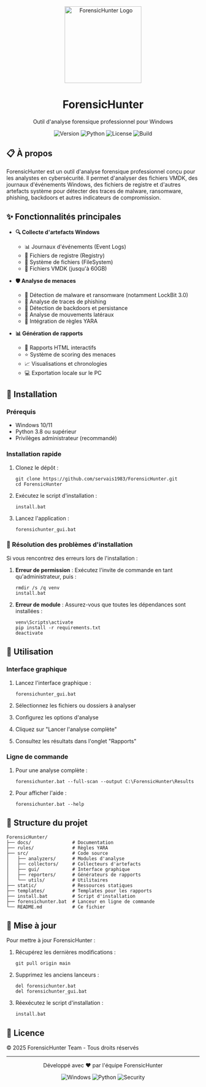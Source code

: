 <div align="center">
  <img src="https://raw.githubusercontent.com/servais1983/ForensicHunter/main/static/logo.png" alt="ForensicHunter Logo" width="200"/>
  <h1>ForensicHunter</h1>
  <p>Outil d'analyse forensique professionnel pour Windows</p>
  
  ![Version](https://img.shields.io/badge/version-1.1.0-blue.svg)
  ![Python](https://img.shields.io/badge/python-3.8+-green.svg)
  ![License](https://img.shields.io/badge/license-Proprietary-red.svg)
  ![Build](https://img.shields.io/badge/build-passing-success.svg)
</div>

## 📋 À propos

ForensicHunter est un outil d'analyse forensique professionnel conçu pour les analystes en cybersécurité. Il permet d'analyser des fichiers VMDK, des journaux d'événements Windows, des fichiers de registre et d'autres artefacts système pour détecter des traces de malware, ransomware, phishing, backdoors et autres indicateurs de compromission.

## ✨ Fonctionnalités principales

- **🔍 Collecte d'artefacts Windows**
  - 📊 Journaux d'événements (Event Logs)
  - 🔑 Fichiers de registre (Registry)
  - 📁 Système de fichiers (FileSystem)
  - 💾 Fichiers VMDK (jusqu'à 60GB)

- **🛡️ Analyse de menaces**
  - 🦠 Détection de malware et ransomware (notamment LockBit 3.0)
  - 🎣 Analyse de traces de phishing
  - 🚪 Détection de backdoors et persistance
  - 🔄 Analyse de mouvements latéraux
  - 📜 Intégration de règles YARA

- **📊 Génération de rapports**
  - 📱 Rapports HTML interactifs
  - ⭐ Système de scoring des menaces
  - 📈 Visualisations et chronologies
  - 💻 Exportation locale sur le PC

## 🚀 Installation

### Prérequis

- Windows 10/11
- Python 3.8 ou supérieur
- Privilèges administrateur (recommandé)

### Installation rapide

1. Clonez le dépôt :
   ```
   git clone https://github.com/servais1983/ForensicHunter.git
   cd ForensicHunter
   ```

2. Exécutez le script d'installation :
   ```
   install.bat
   ```

3. Lancez l'application :
   ```
   forensichunter_gui.bat
   ```

### 🔧 Résolution des problèmes d'installation

Si vous rencontrez des erreurs lors de l'installation :

1. **Erreur de permission** : Exécutez l'invite de commande en tant qu'administrateur, puis :
   ```
   rmdir /s /q venv
   install.bat
   ```

2. **Erreur de module** : Assurez-vous que toutes les dépendances sont installées :
   ```
   venv\Scripts\activate
   pip install -r requirements.txt
   deactivate
   ```

## 📖 Utilisation

### Interface graphique

1. Lancez l'interface graphique :
   ```
   forensichunter_gui.bat
   ```

2. Sélectionnez les fichiers ou dossiers à analyser
3. Configurez les options d'analyse
4. Cliquez sur "Lancer l'analyse complète"
5. Consultez les résultats dans l'onglet "Rapports"

### Ligne de commande

1. Pour une analyse complète :
   ```
   forensichunter.bat --full-scan --output C:\ForensicHunter\Results
   ```

2. Pour afficher l'aide :
   ```
   forensichunter.bat --help
   ```

## 📂 Structure du projet

```
ForensicHunter/
├── docs/               # Documentation
├── rules/              # Règles YARA
├── src/                # Code source
│   ├── analyzers/      # Modules d'analyse
│   ├── collectors/     # Collecteurs d'artefacts
│   ├── gui/            # Interface graphique
│   ├── reporters/      # Générateurs de rapports
│   └── utils/          # Utilitaires
├── static/             # Ressources statiques
├── templates/          # Templates pour les rapports
├── install.bat         # Script d'installation
├── forensichunter.bat  # Lanceur en ligne de commande
└── README.md           # Ce fichier
```

## 🔄 Mise à jour

Pour mettre à jour ForensicHunter :

1. Récupérez les dernières modifications :
   ```
   git pull origin main
   ```

2. Supprimez les anciens lanceurs :
   ```
   del forensichunter.bat
   del forensichunter_gui.bat
   ```

3. Réexécutez le script d'installation :
   ```
   install.bat
   ```

## 📝 Licence

© 2025 ForensicHunter Team - Tous droits réservés

---

<div align="center">
  <p>Développé avec ❤️ par l'équipe ForensicHunter</p>
  
  ![Windows](https://img.shields.io/badge/Windows-0078D6?style=for-the-badge&logo=windows&logoColor=white)
  ![Python](https://img.shields.io/badge/Python-3776AB?style=for-the-badge&logo=python&logoColor=white)
  ![Security](https://img.shields.io/badge/Security-FF0000?style=for-the-badge&logo=shield&logoColor=white)
</div>
